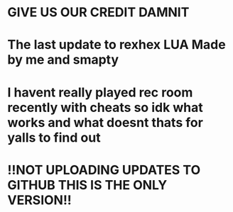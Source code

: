 GIVE US OUR CREDIT DAMNIT
========================================================================================
The last update to rexhex LUA 
Made by me and smapty
========================================================================================
I havent really played rec room recently with cheats so idk what works and what doesnt
thats for yalls to find out
========================================================================================
!!NOT UPLOADING UPDATES TO GITHUB THIS IS THE ONLY VERSION!!
========================================================================================
